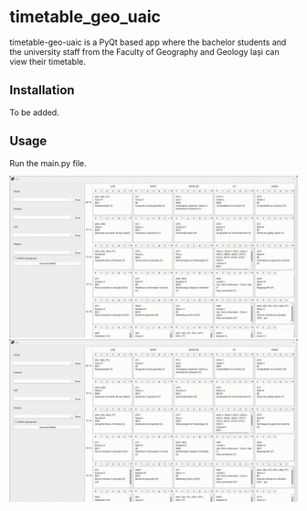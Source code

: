 # timetable_geo_uaic

timetable-geo-uaic is a PyQt based app where the bachelor students and the university staff from the Faculty of Geography and Geology Iași can view their timetable.

## Installation

To be added.

## Usage
Run the main.py file.

![how_to_filter_single](./media/filter_single.gif)
![how_to_filter_multiple](./media/filter_multiple.gif)

